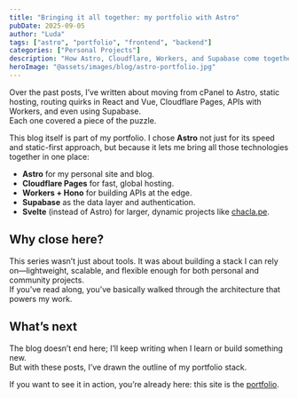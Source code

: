 ```yaml
---
title: "Bringing it all together: my portfolio with Astro"
pubDate: 2025-09-05
author: "Luda"
tags: ["astro", "portfolio", "frontend", "backend"]
categories: ["Personal Projects"]
description: "How Astro, Cloudflare, Workers, and Supabase come together in my personal portfolio."
heroImage: "@assets/images/blog/astro-portfolio.jpg"
---
```


Over the past posts, I’ve written about moving from cPanel to Astro, static hosting, routing quirks in React and Vue, Cloudflare Pages, APIs with Workers, and even using Supabase.  
Each one covered a piece of the puzzle.

This blog itself is part of my portfolio. I chose **Astro** not just for its speed and static-first approach, but because it lets me bring all those technologies together in one place:

- **Astro** for my personal site and blog.  
- **Cloudflare Pages** for fast, global hosting.  
- **Workers + Hono** for building APIs at the edge.  
- **Supabase** as the data layer and authentication.  
- **Svelte** (instead of Astro) for larger, dynamic projects like [chacla.pe](https://chacla.pe).  

## Why close here?

This series wasn’t just about tools. It was about building a stack I can rely on—lightweight, scalable, and flexible enough for both personal and community projects.  
If you’ve read along, you’ve basically walked through the architecture that powers my work.

## What’s next

The blog doesn’t end here; I’ll keep writing when I learn or build something new.  
But with these posts, I’ve drawn the outline of my portfolio stack.  

If you want to see it in action, you’re already here: this site is the [portfolio](/portfolio).
